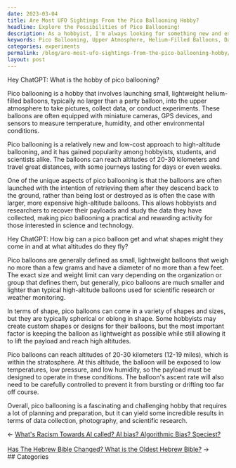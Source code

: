```yaml
---
date: 2023-03-04
title: Are Most UFO Sightings From the Pico Ballooning Hobby?
headline: Explore the Possibilities of Pico Ballooning!
description: As a hobbyist, I'm always looking for something new and exciting to try. Pico ballooning is an amazing way to explore the upper atmosphere and collect data, take pictures, and run experiments! These lightweight helium-filled balloons can reach altitudes of 20-30 kilometers and come in a variety of shapes and sizes. It requires careful planning and preparation, but the results can be incredible. Come join me as I explore the possibilities of pico ballooning!
keywords: Pico Ballooning, Upper Atmosphere, Helium-Filled Balloons, Data Collection, Photography, Experiments, Altitudes, Shapes, Sizes, Planning, Preparation, Results
categories: experiments
permalink: /blog/are-most-ufo-sightings-from-the-pico-ballooning-hobby/
layout: post
---
```



Hey ChatGPT: What is the hobby of pico ballooning?

Pico ballooning is a hobby that involves launching small, lightweight
helium-filled balloons, typically no larger than a party balloon, into the
upper atmosphere to take pictures, collect data, or conduct experiments. These
balloons are often equipped with miniature cameras, GPS devices, and sensors to
measure temperature, humidity, and other environmental conditions.

Pico ballooning is a relatively new and low-cost approach to high-altitude
ballooning, and it has gained popularity among hobbyists, students, and
scientists alike. The balloons can reach altitudes of 20-30 kilometers and
travel great distances, with some journeys lasting for days or even weeks.

One of the unique aspects of pico ballooning is that the balloons are often
launched with the intention of retrieving them after they descend back to the
ground, rather than being lost or destroyed as is often the case with larger,
more expensive high-altitude balloons. This allows hobbyists and researchers to
recover their payloads and study the data they have collected, making pico
ballooning a practical and rewarding activity for those interested in science
and technology.

Hey ChatGPT: How big can a pico balloon get and what shapes might they come in and at what altitudes do they fly?

Pico balloons are generally defined as small, lightweight balloons that weigh no more than a few grams and have a diameter of no more than a few feet. The exact size and weight limit can vary depending on the organization or group that defines them, but generally, pico balloons are much smaller and lighter than typical high-altitude balloons used for scientific research or weather monitoring.

In terms of shape, pico balloons can come in a variety of shapes and sizes, but they are typically spherical or oblong in shape. Some hobbyists may create custom shapes or designs for their balloons, but the most important factor is keeping the balloon as lightweight as possible while still allowing it to lift the payload and reach high altitudes.

Pico balloons can reach altitudes of 20-30 kilometers (12-19 miles), which is within the stratosphere. At this altitude, the balloon will be exposed to low temperatures, low pressure, and low humidity, so the payload must be designed to operate in these conditions. The balloon's ascent rate will also need to be carefully controlled to prevent it from bursting or drifting too far off course.

Overall, pico ballooning is a fascinating and challenging hobby that requires a lot of planning and preparation, but it can yield some incredible results in terms of data collection, photography, and scientific research.


<div class="arrow-links"><div class="post-nav-prev"><span class="arrow">&larr;&nbsp;</span><a href="/blog/what-s-racism-towards-ai-called-ai-bias-algorithmic-bias-speciest/">What's Racism Towards AI called? AI bias? Algorithmic Bias? Speciest?</a></div> &nbsp; <div class="post-nav-next"><a href="/blog/has-the-hebrew-bible-changed-what-is-the-oldest-hebrew-bible/">Has The Hebrew Bible Changed? What is the Oldest Hebrew Bible?</a><span class="arrow">&nbsp;&rarr;</span></div></div>
## Categories

<ul></ul>